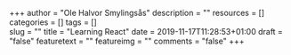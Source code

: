 +++
author = "Ole Halvor Smylingsås"
description = ""
resources = []
categories = []
tags = []     
slug = ""
title = "Learning React"
date = 2019-11-17T11:28:53+01:00
draft = "false"
featuretext = ""
featureimg = ""
comments = "false"
+++
